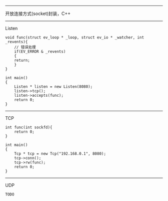 -----------------------------------  
开放连接方式(socket)封装，C++

-----------------------------------  
Listen

	void func(struct ev_loop * _loop, struct ev_io * _watcher, int _revents){
		// 错误处理
		if(EV_ERROR & _revents)
		{
		return;
		}
	}

	int main()
	{
		Listen * listen = new Listen(8080);
		listen->tcp();
		listen->accepts(func);
		return 0;
	}

-----------------------------------  
TCP

	int func(int sockfd){
		return 0;
	}

	int main()
	{
		Tcp * tcp = new Tcp("192.168.0.1", 8080);
		tcp->conn();
		tcp->rw(func);
		return 0;
	}

-----------------------------------  
UDP

	TODO
